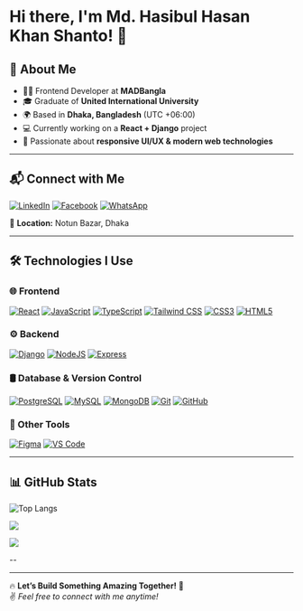 # Hi there, I'm Md. Hasibul Hasan Khan Shanto! 👋  

## 🚀 About Me  

- 👨‍💻 Frontend Developer at **MADBangla**  
- 🎓 Graduate of **United International University**  
- 🌍 Based in **Dhaka, Bangladesh** (UTC +06:00)  
- 💻 Currently working on a **React + Django** project  
- 🎨 Passionate about **responsive UI/UX & modern web technologies**  

---

## 📬 Connect with Me  

[![LinkedIn](https://img.shields.io/badge/LinkedIn-0077B5?style=for-the-badge&logo=linkedin&logoColor=fff&labelColor=transparent&border=0077B5)](https://www.linkedin.com/in/hasibulshanto201217) 
[![Facebook](https://img.shields.io/badge/Facebook-1877F2?style=for-the-badge&logo=facebook&logoColor=fff&labelColor=transparent&border=1877F2)](https://www.facebook.com/hasibulhasan.shanto.1865) 
[![WhatsApp](https://img.shields.io/badge/WhatsApp-25D366?style=for-the-badge&logo=whatsapp&logoColor=fff&labelColor=transparent&border=25D366)](https://wa.me/8801774403474)


📍 **Location:** Notun Bazar, Dhaka  

---

## 🛠️ Technologies I Use  

### 🌐 Frontend  
[![React](https://img.shields.io/badge/React-61DAFB?style=for-the-badge&logo=react&logoColor=fff&labelColor=transparent&border=61DAFB)](https://reactjs.org) 
[![JavaScript](https://img.shields.io/badge/JavaScript-F7DF1E?style=for-the-badge&logo=javascript&logoColor=000&labelColor=transparent&border=F7DF1E)](https://developer.mozilla.org/en-US/docs/Web/JavaScript)
[![TypeScript](https://img.shields.io/badge/TypeScript-3178C6?style=for-the-badge&logo=typescript&logoColor=fff&labelColor=transparent&border=3178C6)](https://www.typescriptlang.org)
[![Tailwind CSS](https://img.shields.io/badge/TailwindCSS-38B2AC?style=for-the-badge&logo=tailwind-css&logoColor=fff&labelColor=transparent&border=38B2AC)](https://tailwindcss.com)
[![CSS3](https://img.shields.io/badge/CSS3-2965F1?style=for-the-badge&logo=css3&logoColor=fff&labelColor=transparent&border=2965F1)](https://www.w3.org/TR/css3-roadmap/)
[![HTML5](https://img.shields.io/badge/HTML5-E34F26?style=for-the-badge&logo=html5&logoColor=fff&labelColor=transparent&border=E34F26)](https://developer.mozilla.org/en-US/docs/Web/HTML)

### ⚙️ Backend  
[![Django](https://img.shields.io/badge/Django-092E20?style=for-the-badge&logo=django&logoColor=fff&labelColor=transparent&border=092E20)](https://www.djangoproject.com)
[![NodeJS](https://img.shields.io/badge/NodeJS-339933?style=for-the-badge&logo=node.js&logoColor=fff&labelColor=transparent&border=339933)](https://nodejs.org)
[![Express](https://img.shields.io/badge/Express-000?style=for-the-badge&logo=express&logoColor=fff&labelColor=transparent&border=000)](https://expressjs.com)

### 🛢️ Database & Version Control  
[![PostgreSQL](https://img.shields.io/badge/PostgreSQL-4169E1?style=for-the-badge&logo=postgresql&logoColor=fff&labelColor=transparent&border=4169E1)](https://www.postgresql.org)
[![MySQL](https://img.shields.io/badge/MySQL-4479A1?style=for-the-badge&logo=mysql&logoColor=fff&labelColor=transparent&border=4479A1)](https://www.mysql.com)
[![MongoDB](https://img.shields.io/badge/MongoDB-47A248?style=for-the-badge&logo=mongodb&logoColor=fff&labelColor=transparent&border=47A248)](https://www.mongodb.com)
[![Git](https://img.shields.io/badge/Git-F05032?style=for-the-badge&logo=git&logoColor=fff&labelColor=transparent&border=F05032)](https://git-scm.com)
[![GitHub](https://img.shields.io/badge/GitHub-181717?style=for-the-badge&logo=github&logoColor=fff&labelColor=transparent&border=181717)](https://github.com)

### 🧩 Other Tools  
[![Figma](https://img.shields.io/badge/Figma-F24E1E?style=for-the-badge&logo=figma&logoColor=fff&labelColor=transparent&border=F24E1E)](https://www.figma.com)
[![VS Code](https://img.shields.io/badge/VS%20Code-007ACC?style=for-the-badge&logo=visual-studio-code&logoColor=fff&labelColor=transparent&border=007ACC)](https://code.visualstudio.com)


---

## 📊 GitHub Stats  


![Top Langs](https://github-readme-stats.vercel.app/api/top-langs/?username=hasibul217&layout=compact&theme=dark)

![](https://github-readme-stats.vercel.app/api?username=hasibul217&theme=dark&hide_border=true&include_all_commits=true&count_private=false)

![](https://github-readme-streak-stats.herokuapp.com/?user=hasibul217&theme=dark&hide_border=true)

--

---

🔥 **Let’s Build Something Amazing Together!** 🚀  
✌️ *Feel free to connect with me anytime!*  
